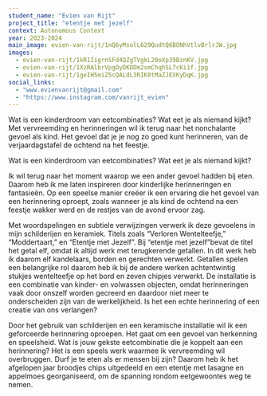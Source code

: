 ```yaml
---
student_name: "Evien van Rijt"
project_title: "etentje met jezelf"
context: Autonomous Context
year: 2023-2024
main_image: evien-van-rijt/1nQ6yMsolL629QudtQ6BONhVtlvBrlrJW.jpg
images:
  - evien-van-rijt/1kR1IigrnSFd4QZgTVgkL20oXp39BznKV.jpg
  - evien-van-rijt/1XzRAlbrVpgOyDKDDm2smChqhSL7cKi1f.jpg
  - evien-van-rijt/1geIH5miZ5cQALdL3RIK8tMaZJEXKyDqK.jpg
social_links:
  - "www.evienvanrijt@gmail.com"
  - "https://www.instagram.com/vanrijt_evien"
---
```

Wat is een kinderdroom van eetcombinaties? Wat eet je als niemand kijkt? Met vervreemding en herinneringen wil ik terug naar het nonchalante gevoel als kind. Het gevoel dat je je nog zo goed kunt herinneren, van de verjaardagstafel de ochtend na het feestje. 


Wat is een kinderdroom van eetcombinaties? Wat eet je als niemand kijkt?

Ik wil terug naar het moment waarop we een ander gevoel hadden bij eten. Daarom heb ik me laten inspireren door kinderlijke herinneringen en fantasieën. Op een speelse manier creëer ik een ervaring die het gevoel van een herinnering oproept, zoals wanneer je als kind de ochtend na een feestje wakker werd en de restjes van de avond ervoor zag.

Met woordspelingen en subtiele verwijzingen verwerk ik deze gevoelens in mijn schilderijen en keramiek. Titels zoals “Verloren Wentelteefje,” “Moddertaart,” en “Etentje met Jezelf”. Bij “etentje met jezelf”bevat de titel het getal elf, omdat ik altijd werk met terugkerende getallen. In dit werk heb ik daarom elf kandelaars, borden en gerechten verwerkt. Getallen spelen een belangrijke rol daarom heb ik bij de andere werken achtentwintig stukjes wentelteefje op het bord en zeven chipjes verwerkt. De installatie is een combinatie van kinder- en volwassen objecten, omdat herinneringen vaak door onszelf worden gecreerd en daardoor niet meer te onderscheiden zijn van de werkelijkheid. Is het een echte herinnering of een creatie van ons verlangen?

Door het gebruik van schilderijen en een keramische installatie wil ik een geforceerde herinnering oproepen. Het gaat om een gevoel van herkenning en speelsheid. Wat is jouw gekste eetcombinatie die je koppelt aan een herinnering?
Het is een speels werk waarmee ik vervreemding wil overbruggen. Durf je te eten als er mensen bij zijn? Daarom heb ik het afgelopen jaar broodjes chips uitgedeeld en een etentje met lasagne en appelmoes georganiseerd, om de spanning rondom eetgewoontes weg te nemen.

